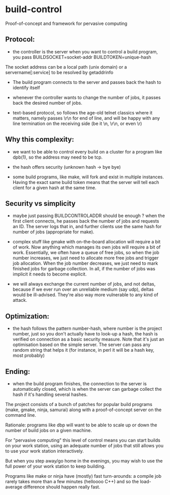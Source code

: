 # build-control
Proof-of-concept and framework for pervasive computing

## Protocol:

- the controller is the server
when you want to control a build program, you pass
BUILDSOCKET=socket-addr
BUILDTOKEN=unique-hash

The socket address can be a local path (unix domain)
or a servername[:service] to be resolved by getaddrinfo

- The build program connects to the server and passes
back the hash to identify itself

- whenever the controller wants to change the number of jobs,
it passes back the desired number of jobs.

- text-based protocol, so follows the age-old telnet classics where it
matters, namely passes \r\n for end of line, and will be happy with
any line termination on the receiving side (be it \n, \r\n, or even \r)

## Why this complexity:

- we want to be able to control every build on a cluster for a program
like dpb(1), so the address may need to be tcp.

- the hash offers security (unknown hash -> bye bye)

- some build programs, like make, will fork and exist in multiple instances.
Having the exact same build token means that the server will tell each client
for a given hash at the same time.

## Security vs simplicity

- maybe just passing BUILDCONTROLADDR should be enough ? when the
first client connects, he passes back the number of jobs and requests an ID.
The server logs that in, and further clients use the same hash for number
of jobs (appropriate for make).

- complex stuff like gmake with on-the-board allocation will require a bit
of work.  Now anything which manages its own jobs will require a bit of work.
Essentially, we often have a queue of free jobs, so when the job number
increases, we just need to allocate more free jobs and trigger job allocation.
When the job number decreases, we just need to mark finished jobs for garbage
collection. In all, if the number of jobs was implicit it needs to become
explicit.

- we will always exchange the current number of jobs, and not deltas,
because if we ever run over an unreliable medium (say udp), deltas would
be ill-advised. They're also way more vulnerable to any kind of attack.

## Optimization:

- the hash follows the pattern number-hash, where number is the project
number, just so you don't actually have to look-up a hash, the hash is
verified on connection as a basic security measure.
Note that it's just an optimisation based on the simple server.
The server can pass any random string that helps it (for instance, in perl
it will be a hash key, most probably)

## Ending:

- when the build program finishes, the connection to the server is 
automatically closed, which is when the server can garbage collect the hash
if it's handling several hashes.


The project consists of a bunch of patches for popular build programs
(make, gmake, ninja, samurai) along with a proof-of-concept server on the
command line.


Rationale: programs like dbp will want to be able to scale up or down the
number of build jobs on a given machine.

For "pervasive computing" this level of control means you can start builds
on your work station, using an adequate number of jobs that still allows
you to use your work station interactively.

But when you step away/go home in the evenings, you may wish to use the full
power of your work station to keep building.

Programs like make or ninja have (mostly) fast turn-arounds: a compile job
rarely takes more than a few minutes (helloooo C++) and so the load-average
difference should happen really fast.

